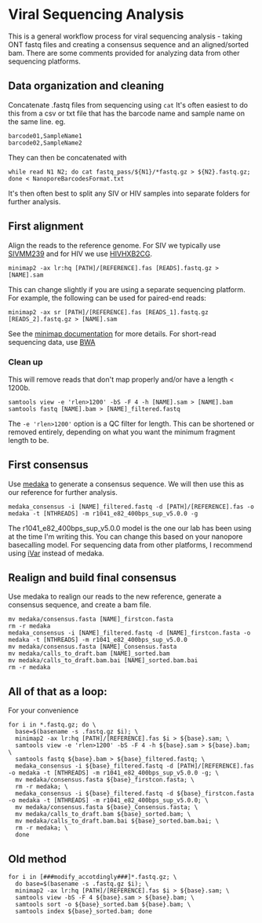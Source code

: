 # Viral Sequencing Analysis
This is a general workflow process for viral sequencing analysis - taking ONT fastq files and creating a consensus sequence and an aligned/sorted bam. There are some comments provided for analyzing data from other sequencing platforms.

## Data organization and cleaning
Concatenate .fastq files from sequencing using `cat`
It's often easiest to do this from a csv or txt file that has the barcode name and sample name on the same line.
eg.
```
barcode01,SampleName1
barcode02,SampleName2
```
They can then be concatenated with
```{shell}
while read N1 N2; do cat fastq_pass/${N1}/*fastq.gz > ${N2}.fastq.gz; done < NanoporeBarcodesFormat.txt
```
It's then often best to split any SIV or HIV samples into separate folders for further analysis.

## First alignment
Align the reads to the reference genome. For SIV we typically use [SIVMM239](https://www.ncbi.nlm.nih.gov/nucleotide/M33262) and for HIV we use [HIVHXB2CG](https://www.ncbi.nlm.nih.gov/nucleotide/K03455).
```{shell}
minimap2 -ax lr:hq [PATH]/[REFERENCE].fas [READS].fastq.gz > [NAME].sam
```
This can change slightly if you are using a separate sequencing platform. For example, the following can be used for paired-end reads:
```{shell}
minimap2 -ax sr [PATH]/[REFERENCE].fas [READS_1].fastq.gz [READS_2].fastq.gz > [NAME].sam
```
See the [minimap documentation](https://github.com/lh3/minimap2/blob/master/README.md) for more details.
For short-read sequencing data, use [BWA](https://github.com/lh3/bwa?tab=readme-ov-file)

### Clean up
This will remove reads that don't map properly and/or have a length < 1200b.
```{shell}
samtools view -e 'rlen>1200' -bS -F 4 -h [NAME].sam > [NAME].bam
samtools fastq [NAME].bam > [NAME]_filtered.fastq
```
The `-e 'rlen>1200'` option is a QC filter for length. This can be shortened or removed entirely, depending on what you want the minimum fragment length to be.

## First consensus
Use [medaka](https://github.com/nanoporetech/medaka) to generate a consensus sequence. We will then use this as our reference for further analysis.
```{shell}
medaka_consensus -i [NAME]_filtered.fastq -d [PATH]/[REFERENCE].fas -o medaka -t [NTHREADS] -m r1041_e82_400bps_sup_v5.0.0 -g
```
The r1041_e82_400bps_sup_v5.0.0 model is the one our lab has been using at the time I'm writing this. You can change this based on your nanopore basecalling model. For sequencing data from other platforms, I recommend using [iVar](https://andersen-lab.github.io/ivar/html/manualpage.html) instead of medaka.

## Realign and build final consensus
Use medaka to realign our reads to the new reference, generate a consensus sequence, and create a bam file.
```{shell}
mv medaka/consensus.fasta [NAME]_firstcon.fasta
rm -r medaka
medaka_consensus -i [NAME]_filtered.fastq -d [NAME]_firstcon.fasta -o medaka -t [NTHREADS] -m r1041_e82_400bps_sup_v5.0.0
mv medaka/consensus.fasta [NAME]_Consensus.fasta
mv medaka/calls_to_draft.bam [NAME]_sorted.bam
mv medaka/calls_to_draft.bam.bai [NAME]_sorted.bam.bai
rm -r medaka
```

## All of that as a loop:
For your convenience
```{shell}
for i in *.fastq.gz; do \
  base=$(basename -s .fastq.gz $i); \
  minimap2 -ax lr:hq [PATH]/[REFERENCE].fas $i > ${base}.sam; \
  samtools view -e 'rlen>1200' -bS -F 4 -h ${base}.sam > ${base}.bam; \
  samtools fastq ${base}.bam > ${base}_filtered.fastq; \
  medaka_consensus -i ${base}_filtered.fastq -d [PATH]/[REFERENCE].fas -o medaka -t [NTHREADS] -m r1041_e82_400bps_sup_v5.0.0 -g; \
  mv medaka/consensus.fasta ${base}_firstcon.fasta; \
  rm -r medaka; \
  medaka_consensus -i ${base}_filtered.fastq -d ${base}_firstcon.fasta -o medaka -t [NTHREADS] -m r1041_e82_400bps_sup_v5.0.0; \
  mv medaka/consensus.fasta ${base}_Consensus.fasta; \
  mv medaka/calls_to_draft.bam ${base}_sorted.bam; \
  mv medaka/calls_to_draft.bam.bai ${base}_sorted.bam.bai; \
  rm -r medaka; \
  done
```

## Old method
```{shell}
for i in [###modify_accotdingly###]*.fastq.gz; \
  do base=$(basename -s .fastq.gz $i); \
  minimap2 -ax lr:hq [PATH]/[REFERENCE].fas $i > ${base}.sam; \
  samtools view -bS -F 4 ${base}.sam > ${base}.bam; \
  samtools sort -o ${base}_sorted.bam ${base}.bam; \
  samtools index ${base}_sorted.bam; done
```
